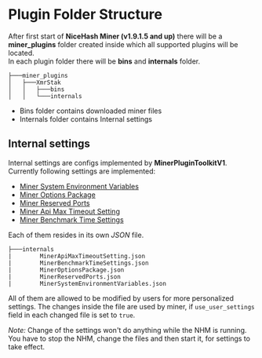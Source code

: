 # Plugin Folder Structure

After first start of **NiceHash Miner (v1.9.1.5 and up)** there will be a **miner_plugins** folder created inside which all supported plugins will be located.<br>
In each plugin folder there will be **bins** and **internals** folder.<br>

```
├───miner_plugins
│   ├───XmrStak
│   │   ├───bins
│   │   └───internals
```

- Bins folder contains downloaded miner files
- Internals folder contains Internal settings

## Internal settings

Internal settings are configs implemented by **MinerPluginToolkitV1**.<br>
Currently following settings are implemented:
- [Miner System Environment Variables](MinerSystemEnvironmentVariables.md)
- [Miner Options Package](ExtraLaunchParameters.md)
- [Miner Reserved Ports](MinerReservedPorts.md)
- [Miner Api Max Timeout Setting](MinerApiMaxTimeoutSettings.md)
- [Miner Benchmark Time Settings](MinerBenchmarkTimeSettings.md)

Each of them resides in its own *JSON* file.

```
├───internals
|        MinerApiMaxTimeoutSetting.json
|        MinerBenchmarkTimeSettings.json
|        MinerOptionsPackage.json
|        MinerReservedPorts.json
|        MinerSystemEnvironmentVariables.json
```

All of them are allowed to be modified by users for more personalized settings.
The changes inside the file are used by miner, if `use_user_settings` field in each changed file is set to `true`.

*Note:* Change of the settings won't do anything while the NHM is running. You have to stop the NHM, change the files and then start it, for settings to take effect.